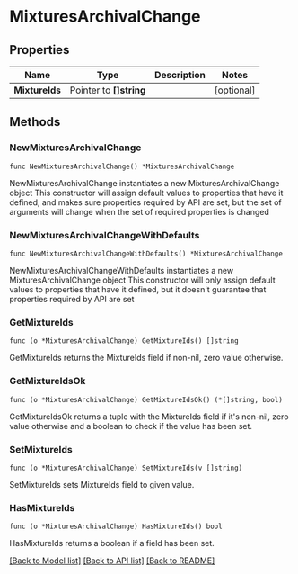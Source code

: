# MixturesArchivalChange

## Properties

Name | Type | Description | Notes
------------ | ------------- | ------------- | -------------
**MixtureIds** | Pointer to **[]string** |  | [optional] 

## Methods

### NewMixturesArchivalChange

`func NewMixturesArchivalChange() *MixturesArchivalChange`

NewMixturesArchivalChange instantiates a new MixturesArchivalChange object
This constructor will assign default values to properties that have it defined,
and makes sure properties required by API are set, but the set of arguments
will change when the set of required properties is changed

### NewMixturesArchivalChangeWithDefaults

`func NewMixturesArchivalChangeWithDefaults() *MixturesArchivalChange`

NewMixturesArchivalChangeWithDefaults instantiates a new MixturesArchivalChange object
This constructor will only assign default values to properties that have it defined,
but it doesn't guarantee that properties required by API are set

### GetMixtureIds

`func (o *MixturesArchivalChange) GetMixtureIds() []string`

GetMixtureIds returns the MixtureIds field if non-nil, zero value otherwise.

### GetMixtureIdsOk

`func (o *MixturesArchivalChange) GetMixtureIdsOk() (*[]string, bool)`

GetMixtureIdsOk returns a tuple with the MixtureIds field if it's non-nil, zero value otherwise
and a boolean to check if the value has been set.

### SetMixtureIds

`func (o *MixturesArchivalChange) SetMixtureIds(v []string)`

SetMixtureIds sets MixtureIds field to given value.

### HasMixtureIds

`func (o *MixturesArchivalChange) HasMixtureIds() bool`

HasMixtureIds returns a boolean if a field has been set.


[[Back to Model list]](../README.md#documentation-for-models) [[Back to API list]](../README.md#documentation-for-api-endpoints) [[Back to README]](../README.md)


